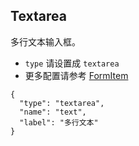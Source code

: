 ## Textarea

多行文本输入框。

-   `type` 请设置成 `textarea`
-   更多配置请参考 [FormItem](./FormItem.md)

```schema:height="200" scope="form-item"
{
  "type": "textarea",
  "name": "text",
  "label": "多行文本"
}
```
